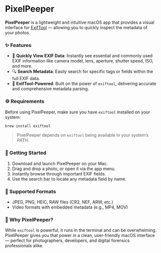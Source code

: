# PixelPeeper

**PixelPeeper** is a lightweight and intuitive macOS app that provides a visual interface for [ExifTool](https://exiftool.org/) — allowing you to quickly inspect the metadata of your photos.

### ✨ Features

- 📸 **Quickly View EXIF Data**: Instantly see essential and commonly used EXIF information like camera model, lens, aperture, shutter speed, ISO, and more.
- 🔍 **Search Metadata**: Easily search for specific tags or fields within the full EXIF data.
- 🧩 **ExifTool-Powered**: Built on the power of `exiftool`, delivering accurate and comprehensive metadata parsing.

### ⚙️ Requirements

Before using PixelPeeper, make sure you have `exiftool` installed on your system:

```bash
brew install exiftool
```

> PixelPeeper depends on `exiftool` being available in your system’s PATH.

### 🚀 Getting Started

1. Download and launch PixelPeeper on your Mac.
2. Drag and drop a photo, or open it via the app menu.
3. Instantly browse through important EXIF fields.
4. Use the search bar to locate any metadata field by name.

### 📂 Supported Formats

- JPEG, PNG, HEIC, RAW files (CR2, NEF, ARW, etc.)
- Video formats with embedded metadata (e.g., MP4, MOV)

### 🧠 Why PixelPeeper?

While `exiftool` is powerful, it runs in the terminal and can be overwhelming. PixelPeeper gives you that power in a clean, user-friendly macOS interface — perfect for photographers, developers, and digital forensics professionals alike.
